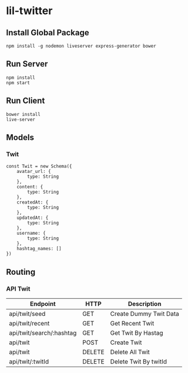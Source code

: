 # lil-twitter

## Install Global Package

```
npm install -g nodemon liveserver express-generator bower
```

## Run Server

```
npm install
npm start
```

## Run Client

```
bower install
live-server
```

## Models

### Twit

```
const Twit = new Schema({
    avatar_url: {
        type: String
    },
    content: {
        type: String
    },
    createdAt: {
        type: String
    },
    updatedAt: {
        type: String
    },
    username: {
        type: String
    },
    hashtag_names: []
})
```

## Routing

### API Twit

| Endpoint                  | HTTP      | Description             |
| ----------                | -----     | ------------            |
| api/twit/seed             | GET       | Create Dummy Twit Data  |
| api/twit/recent           | GET       | Get Recent Twit         |
| api/twit/search/:hashtag  | GET       | Get Twit By Hastag      |
| api/twit                  | POST      | Create Twit             |
| api/twit                  | DELETE    | Delete All Twit         |
| api/twit/:twitId          | DELETE    | Delete Twit By twitId   |